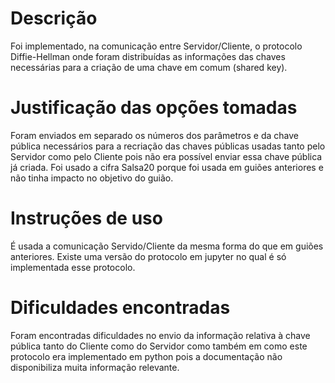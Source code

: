 # Descrição
Foi implementado, na comunicação entre Servidor/Cliente, o protocolo Diffie-Hellman onde foram distribuídas as informações das chaves necessárias para a criação de uma chave em comum (shared key).

# Justificação das opções tomadas
Foram enviados em separado os números dos parâmetros e da chave pública necessários para a recriação das chaves públicas usadas tanto pelo Servidor como pelo Cliente pois não era possível enviar essa chave pública já criada.
Foi usado a cifra Salsa20 porque foi usada em guiões anteriores e não tinha impacto no objetivo do guião.

# Instruções de uso
É usada a comunicação Servido/Cliente da mesma forma do que em guiões anteriores.
Existe uma versão do protocolo em jupyter no qual é só implementada esse protocolo.

# Dificuldades encontradas
Foram encontradas dificuldades no envio da informação relativa à chave pública tanto do Cliente como do Servidor como também em como este protocolo era implementado em python pois a documentação não disponibiliza muita informação relevante.
